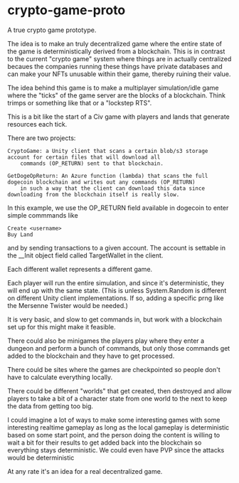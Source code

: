 # crypto-game-proto
A true crypto game prototype.

The idea is to make an truly decentralized game where the entire state of the game is deterministically
derived from a blockchain. This is in contrast to the current "crypto game" system where things are
in actually centralized becaues the companies running these things have private databases and can
make your NFTs unusable within their game, thereby ruining their value.

The idea behind this game is to make a multiplayer simulation/idle game where the "ticks" of the
game server are the blocks of a blockchain. Think trimps or something like that or a "lockstep RTS".

This is a bit like the start of a Civ game with players and lands that generate resources each tick.

There are two projects:
	
	CryptoGame: a Unity client that scans a certain blob/s3 storage account for certain files that will download all
		commands (OP_RETURN) sent to that blockchain.
		
	GetDogeOpReturn: An Azure function (lambda) that scans the full dogecoin blockchain and writes out any commands (OP_RETURN)
		in such a way that the client can download this data since downloading from the blockchain itself is really slow.

In this example, we use the OP_RETURN field available in dogecoin to enter simple commmands like

	Create <username>
	Buy Land
	
and by sending transactions to a given account. The account is settable in the __Init object field called TargetWallet in the client.

Each different wallet represents a different game.

Each player will run the entire simulation, and since it's deterministic, they will end up with the same state.
(This is unless System.Random is different on different Unity client implementations. If so, adding a specific prng
like the Mersenne Twister would be needed.)

It is very basic, and slow to get commands in, but work with a blockchain set up for this might make it feasible.

There could also be minigames the players play where they enter a dungeon and perform a bunch of commands, but only those
commands get added to the blockchain and they have to get processed.

There could be sites where the games are checkpointed so people don't have to calculate everything locally.

There could be different "worlds" that get created, then destroyed and allow players to take a bit of a character state
from one world to the next to keep the data from getting too big.

I could imagine a lot of ways to make some interesting games with some interesting realtime gameplay as long as the local gameplay
is deterministic based on some start point, and the person doing the content is willing to wait a bit for their results to get added
back into the blockchain so everything stays deterministic. We could even have PVP since the attacks would be deterministic

At any rate it's an idea for a real decentralized game.




